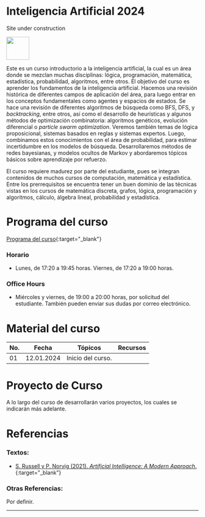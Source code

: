 # Inteligencia Artificial 2024

Site under construction

<img src="https://upload.wikimedia.org/wikipedia/commons/thumb/d/dd/Achtung.svg/1200px-Achtung.svg.png" width="60"/>

Este es un curso introductorio a la inteligencia artificial, la cual es un área donde se mezclan muchas disciplinas: lógica, programación, matemática, estadística, probabilidad, algoritmos, entre otros. El objetivo del curso es aprender los fundamentos de la inteligencia artificial. Hacemos una revisión histórica de diferentes campos de aplicación del área, para luego entrar en los conceptos fundamentales como agentes y espacios de estados. Se hace una revisión de diferentes algoritmos de búsqueda como BFS, DFS, y *backtracking*, entre otros, así como el desarrollo de heurísticas y algunos métodos de optimización combinatoria: algoritmos genéticos, evolución diferencial o *particle swarm optimization*. Veremos también temas de lógica proposicional, sistemas basados en reglas y sistemas expertos.
Luego, combinamos estos conocimientos con el área de probabilidad, para estimar incertidumbre en los modelos de búsqueda. Desarrollaremos métodos de redes bayesianas, y modelos ocultos de Markov y abordaremos tópicos básicos sobre aprendizaje por refuerzo.

El curso requiere madurez por parte del estudiante, pues se integran contenidos de muchos cursos de computación, matemática y estadística. Entre los prerrequisitos se encuentra tener un buen dominio de las técnicas vistas en los cursos de matemática discreta, grafos, lógica, programación y algoritmos, cálculo, álgebra lineal, probabilidad y estadística. 


# Programa del curso
<div id='id-programa'/>

[Programa del curso](programa/Programa-ia2024.pdf){:target="_blank"}

### Horario
<div id='id-horario'/>

* Lunes, de 17:20 a 19:45 horas. Viernes, de 17:20 a 19:00 horas.

### Office Hours
<div id='id-office'/>

* Miércoles y viernes, de 19:00 a 20:00 horas, por solicitud del estudiante. También pueden enviar sus dudas por correo electrónico.


# Material del curso
<div id='id-material'/>

  **No.**  | **Fecha**    | **Tópicos**                                                       | **Recursos**
  -------- | ------------ | ----------------------------------------------------------------- |  -------------------------------------
  01       | 12.01.2024   | Inicio del curso.     | 


# Proyecto de Curso
<div id='id-proj'/>

A lo largo del curso de desarrollarán varios proyectos, los cuales se indicarán más adelante.

  
# Referencias
<div id='id-ref'/>

### Textos:

* [S. Russell y P. Norvig (2021). *Artificial Intelligence: A Modern Approach*.](http://library.lol/main/9B28FC2A4A9B21237063BC7E6B42DEFD){:target="_blank"}

### Otras Referencias:

Por definir.

---
